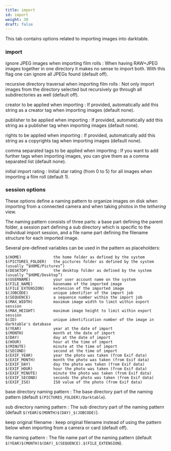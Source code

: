 ```yaml
---
title: import
id: import
weight: 30
draft: false
---
```


This tab contains options related to importing images into darktable.

### import

ignore JPEG images when importing film rolls
: When having RAW+JPEG images together in one directory it makes no sense to import both. With this flag one can ignore all JPEGs found (default off).

recursive directory traversal when importing film rolls
: Not only import images from the directory selected but recursively go through all subdirectories as well (default off).

creator to be applied when importing
: If provided, automatically add this string as a creator tag when importing images (default none).

publisher to be applied when importing
: If provided, automatically add this string as a publisher tag when importing images (default none).

rights to be applied when importing
: If provided, automatically add this string as a copyrights tag when importing images (default none).

comma separated tags to be applied when importing
: If you want to add further tags when importing images, you can give them as a comma separated list (default none).

initial import rating
: Initial star rating (from 0 to 5) for all images when importing a film roll (default 1). 

### session options

These options define a naming pattern to organize images on disk when importing from a connected camera and when taking photos in the _tethering_ view.

The naming pattern consists of three parts: a base part defining the parent folder, a session part defining a sub directory which is specific to the individual import session, and a file name part defining the filename structure for each imported image.

Several pre-defined variables can be used in the pattern as placeholders:
```
$(HOME)              the home folder as defined by the system
$(PICTURES_FOLDER)   the pictures folder as defined by the system (usually “$HOME/Pictures”)
$(DESKTOP)           the desktop folder as defined by the system (usually “$HOME/Desktop”)
$(USERNAME)          your user account name on the system
$(FILE_NAME)         basename of the imported image
$(FILE_EXTENSION)    extension of the imported image
$(JOBCODE)           unique identifier of the import job
$(SEQUENCE)          a sequence number within the import job
$(MAX_WIDTH)         maximum image width to limit within export session
$(MAX_HEIGHT)        maximum image height to limit within export session
$(ID)                unique identification number of the image in darktable's database
$(YEAR)              year at the date of import
$(MONTH)             month at the date of import
$(DAY)               day at the date of import
$(HOUR)              hour at the time of import
$(MINUTE)            minute at the time of import
$(SECOND)            second at the time of import
$(EXIF_YEAR)         year the photo was taken (from Exif data)
$(EXIF_MONTH)        month the photo was taken (from Exif data)
$(EXIF_DAY)          day the photo was taken (from Exif data)
$(EXIF_HOUR)         hour the photo was taken (from Exif data)
$(EXIF_MINUTE)       minute the photo was taken (from Exif data)
$(EXIF_SECOND)       seconds the photo was taken (from Exif data)
$(EXIF_ISO)          ISO value of the photo (from Exif data)
```
base directory naming pattern
: The base directory part of the naming pattern (default `$(PICTURES_FOLDER)/Darktable`).

sub directory naming pattern
: The sub directory part of the naming pattern (default `$(YEAR)$(MONTH)$(DAY)_$(JOBCODE)`).

keep original filename
: keep original filename instead of using the pattern below when importing from a camera or card (default off).

file naming pattern
: The file name part of the naming pattern (default `$(YEAR)$(MONTH)$(DAY)_$(SEQUENCE).$(FILE_EXTENSION`). 
